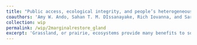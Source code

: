 ```yaml
---
title: "Public access, ecological integrity, and people’s heterogeneous values of grassland restoration"
coauthors: 'Amy W. Ando, Sahan T. M. DIssanayake, Rich Iovanna, and Sarah Cline'
collection: wip
permalink: /wip/2marginalrestore_gland
excerpt: 'Grassland, or prairie, ecosystems provide many benefits to society including species habitat, carbon sequestration, soil erosion control, and recreational opportunities. At the same time, grassland ecosystems in North America are disappearing, with grassland loss in most areas exceeding 80% since the mid-1800’s; in Illinois the loss is 99.9%.  The USDA protects and restores grasslands through the Conservation Reserve Program. However, it is more costly for farmers to plant high quality grassland habitat on CRP acres, and much remains unknown about public willingness to pay (WTP) for grassland restoration projects and how that varies with grassland quality and public access to restored grasslands. This study quantifies the relationship between the value of grassland restoration and its ecological quality and public access. We use a choice experiment survey of residents in the Tallgrass Prairie region that includes area restored, ecological quality, public access with and without hunting, and annual cost to households as attributes. There were two experimental treatments in survey administration: with and without video (to see if video of the thing being valued changes respondents’ expressed preferences) and with the cost attribute expressed in terms of sales tax or income tax (to see if this affected responses from low income people who do not pay income tax.) We find that people have large MWTP for acres of grassland restored, and that the premium people are willing to pay for diverse grassland habitat is high. We also find that people have large MWTP to have walking and biking, while the average MWTP to have hunting also available is negative. Findings yield interesting insights into how preferences for open space and recreation vary among different groups of people.'
---
```

